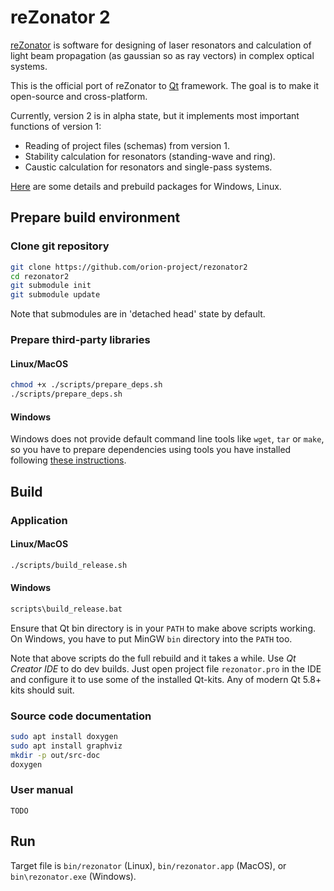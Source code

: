 # reZonator 2

[reZonator](http://rezonator.orion-project.org) is software for designing of laser resonators and calculation of light beam propagation (as gaussian so as ray vectors) in complex optical systems. 

This is the official port of reZonator to [Qt](qt.io) framework. The goal is to make it open-source and cross-platform.

Currently, version 2 is in alpha state, but it implements most important functions of version 1:

* Reading of project files (schemas) from version 1.
* Stability calculation for resonators (standing-wave and ring).
* Caustic calculation for resonators and single-pass systems.


[Here](http://rezonator.orion-project.org/index.php?page=ver2) are some details and prebuild packages for Windows, Linux.


## Prepare build environment

### Clone git repository
```bash
git clone https://github.com/orion-project/rezonator2
cd rezonator2
git submodule init
git submodule update
```
Note that submodules are in 'detached head' state by default.

### Prepare third-party libraries

#### Linux/MacOS
```bash
chmod +x ./scripts/prepare_deps.sh
./scripts/prepare_deps.sh
```

#### Windows
Windows does not provide default command line tools like `wget`, `tar` or `make`, so you have to prepare dependencies using tools you have installed following [these instructions](docs/prepare-deps-win.md).


## Build

### Application

#### Linux/MacOS
```bash
./scripts/build_release.sh
```
#### Windows
```bash
scripts\build_release.bat
```
Ensure that Qt bin directory is in your `PATH` to make above scripts working. On Windows, you have to put MinGW `bin` directory into the `PATH` too.

Note that above scripts do the full rebuild and it takes a while. Use *Qt Creator IDE* to do dev builds. Just open project file `rezonator.pro` in the IDE and configure it to use some of the installed Qt-kits. Any of modern Qt 5.8+ kits should suit.

### Source code documentation
```bash
sudo apt install doxygen
sudo apt install graphviz
mkdir -p out/src-doc
doxygen
```

### User manual
    TODO

## Run
Target file is `bin/rezonator` (Linux), `bin/rezonator.app` (MacOS), or `bin\rezonator.exe` (Windows). 

